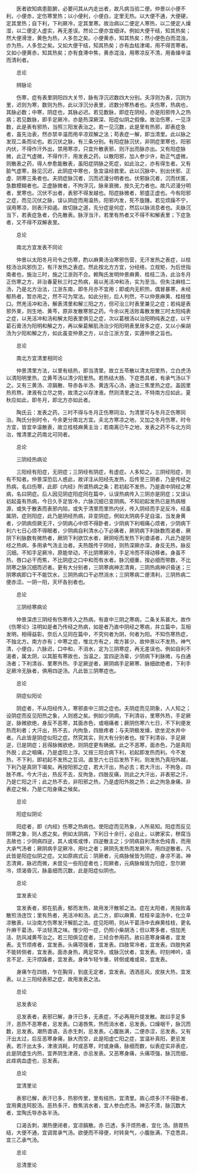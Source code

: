 <!-- { "loadSidebar": true } -->
　　医者欲知病患脏腑，必要问其从内走出者，故凡病当验二便。仲景以小便不利，小便赤，定伤寒里热；以小便利，小便白，定里无热。以大便不通，大便硬，定其里热；自下利，下利厥冷，定其里寒。故治病以二便定人寒热，以二便定人燥湿，以二便定人虚实，再无差误。然论二便亦宜细详。例如大便干结，知其热矣；然大便滑泄，黄色为热，人多忽之矣。小便黄赤，知其热矣；然小便色白而混浊，亦为热，人多忽之矣。又如大便干结，知其热矣；亦有血枯津竭，用不得苦寒者。又如小便黄赤，知其热矣；亦有食滞中焦，黄赤混浊，用寒凉反不清，用香燥辛温而清利者。

　　总论

　　辨脉论

　　伤寒，症有表里阴阳四大关节，脉有浮沉迟数四大分别。夫浮则为表，沉则为里，迟则为寒，数则为热，此以浮沉分表里，迟数分寒热者也。夫伤寒，热病也，其脉必数；中寒，阴症也，其脉必迟。若见数脉，即症在阴经，亦是阳邪传入之热病；若见数脉，即手足厥冷，亦是热深厥深、阳症似阴之假像。故治伤寒，一见浮数，此是表有邪热，当照三阳发表治之。若一见沉数，此是里有热邪，即表症急者，虽先治表，然亦禁辛温而用辛凉双解之法；苟表症一解，即当清里。此以脉之发现二条而论也。若沉伏之脉，有三条分别。有阳症脉沉伏，非阴症里寒也，阳邪内伏，不得作汗外出，禁用寒凉，只宜升散表邪，则汗出而脉亦出。又有阳症脉微，此正气虚微，不得作汗，用发表之药，以散阳邪，加人参少许，助正气虚微，则散表之药，得人参愈能散表，虽阳症阴脉之死症，如此治之，亦有得生者。又有脏气虚寒，脉见沉迟，此阴症中寒也，急宜温经救里。此以沉脉中，别出伏邪、正虚、阴寒三条者也。夫阴症脉沉者，沉而迟漫分明者也。伏邪脉沉者，沉而伏匿，急数模糊者也。正虚脉微者，不拘浮沉，脉来衰微，按久无力者也。故凡迟漫分明者，里寒也。沉伏不出者，表邪不得发越也。阳症脉微者，邪盛正虚也。今有阳邪之症，而见沉伏之脉，误认阴症而用温热，阳邪内发，死不旋踵。若见烦躁不宁，误用寒凉，则表汗抑遏。故切脉之道，先分症是何症，然后以脉消息者也。夫脉沉当下，若表症急者，仍先散表。脉浮当汗，若里有热者又不得不和解表里；下症急者，又不得不双解表里。

　　总论

　　南北方宜发表不同论

　　仲景以太阳冬月司令之伤寒，酌以麻黄汤治寒邪伤营，无汗发热之表症，以桂枝汤治风邪伤卫，有汗发热之表症。然此按北方方宜，分经络，立规矩，为后世指南者也，施治三时，施之江浙则不合。赖陶氏发明仲景麻黄、桂枝二汤，此治冬月正伤寒之方，非治春夏秋三时之热病，易以羌活冲和汤，实为至当。但失注麻桂二汤，乃是北方治法，江浙东南，即冬月亦不宜用；即或内无积热，偶冒暴寒，未经郁热者，暂亦用之，然不可为常法。如此分别，后人判然，不以仲景麻黄、桂枝借口。然羌活冲和汤，解表清里和解三阳之方，但可治三时表里兼见之症；若纯是表邪外束，则生地、黄芩，原非发散寒邪之药。今余以羌活败毒散发散三时太阳纯表之症，以羌活冲和汤和解太阳表里俱见之症，次以葛根汤以治阳明纯表之症，以干葛石膏汤为阳明和解之方，再以柴葛解肌汤治少阳阳明表里居多之症，又以小柴胡汤为少阳和解之方，如此虽变仲景之方，以合江浙方宜，实遵仲景之旨也。

　　总论

　　南北方宜清里相同论

　　仲景清里方法，以里有结热，即当清里。故立五苓散以清太阳里热，立白虎汤以清阳明里热，立黄芩汤以清少阳里热。若热结大肠、下症悉具者，有承气汤以下之。又有三黄汤、凉膈散、导赤各半汤、黄连泻心汤，通治三焦里热之症。盖因里热煎熬，津液有立尽之势，故清之以存津液。然则清里之法，不特南方应如此，夏秋应如此，即冬月，即北方亦如此者。

　　陶氏云：发表之药，三时不得与冬月正伤寒同治，为清里可与冬月正伤寒同治。陶氏分别时令，今余更分南北方宜。夫北方寒凉之地，又加之冬月伤寒，时令方宜，皆宜辛温散表，故立桂枝麻黄主治；若南离已午之地，发表之药不与北方同治，惟清里之药南北可同者。

　　总论

　　三阴经热病论

　　三阳经有阳症，无阴症；三阴经有阴症，有虚症。人多知之。三阴经阳症，则有不知者。仲景深恐后人惑此，故详注从阳经先发热，后传至三阴者，乃是传经之热病，名曰伤寒，此即《内经》所谓热病之条；若初起不发热，乃是直中阴经之寒病，名曰阴症。后人因见阴症阳症同在篇中，认误热病传入三阴亦是阴症；又误认初起虽有热病，今日久手足皆冷，六脉沉细已变阴病。不知初起发热已是热病根源，或失于散表而表邪内陷，或失于清里而里热内伏，传入阴经而手足反冷，经虽属阴，症则阳症，此乃是阴经热病，非变阴症。例如太阴病手足自温，当发身黄者，少阴病但厥无汗，少阴病心中烦不得卧者，少阴病下利咽痛心烦者，少阴病下利六七日心烦不得眠者，少阴病自利清水心下必痛者，厥阴病下利脉数而渴者，厥阴下利脉数有微热者，厥阴下利欲饮水者，厥阴呕而发热下利谵语者，凡此乃是阴经之热病，多用承气汤主治者。夫热既传于阴经，则热深厥亦深，身反无热，脉反沉细。不知手足厥冷，原能举动，不比阴寒厥冷，手足冷而不得动移者。身虽不热，唇口必干而焦，不比阴症之口中和而有水者。脉沉细重，按必细而带数，不比阴寒之脉沉细而迟者。更有大分别者，三阴寒病神志清爽，三阴热病神识昏迷；三阴寒病即口干不能饮水，三阴热病口干必然消水；三阴寒病二便清利，三阴热病二便赤涩。一阴一阳，天坏各别者也。

　　总论

　　三阴经寒病论

　　仲景深虑三阴经有伤寒传入之热病，有直中三阴之寒病，二条关系甚大。故作《伤寒论》注明如是者乃传经之热病，如是者乃直中阴经之寒病，并立篇中，互相发明，相得益彰。奈后人见同在篇中，不究何者为阴，何者为阳。不知伤寒热症，不独北方。南方亦有；中寒之症，惟北方有之，南方甚少。故仲景以不发热，神气清，小便白，六脉迟，口中和，不消水，定为三阴寒症，再无差误也。例如自利不渴者，属太阴，以其脏有寒故也，当温之，宜四逆汤辈，少阴病下利脉微，与白通汤者；下利清谷、里寒外热、手足厥逆者，厥阴病手足厥寒、脉细欲绝者，下利手足厥冷无脉者，俱用四逆汤。凡此皆三阴寒症也。

　　总论

　　阴症似阳论

　　阴症者，不从阳经传入，寒邪直中三阴之症也。夫阴症而见阴象，人人知之；设阴症而反见阳热之象，人则惑之矣。例如少阴病，下利清谷，里寒外热，手足厥逆，脉微欲绝，身反不恶寒，其面赤色，或咽痛者；厥阴伤寒六七日，不下利便发热而利者；大汗出，热不去，内拘急，四肢疼者；与夫阴极发燥，欲坐泥水井中者。凡此皆是阴症似阳之症。然究其实，则大有分别者也。按下利清谷，手足厥逆，已是阴症；且得脉微欲绝，则阴症更有确据。此之不恶寒，面赤色，乃是真阳外脱；此之咽痛，乃是虚阳上浮。又按三阳合病下利，初起即发热而利。今不发热，不下利，即初起不发热之互词。直至六七日后发热下利，则发热乃真阳外越，下利乃是真阴下竭矣。再按阳邪之症，若大汗出，热必去；若大汗出，不拘急，四肢不疼。今大汗出，热反不去，反拘急，四肢反痛，则此之大汗出，非表邪之汗，乃是亡阳之汗；此之热不去，非阳邪之热，乃是虚阳外脱之热；此之拘急身痛，非表症之候，乃是亡阳身痛之候矣。

　　总论

　　阳症似阴论

　　阳症者，即《内经》伤寒之热病也。使阳症而见热象，人所易知。阳症而反见阴寒之象，则人惑之矣。例如太阴病，下利日十余行，必自止，以脾家实，秽腐当去故也；少阴病四逆，其人或咳或悸，四逆散主之；少阴病自利清水色纯青，而用大承气汤者；厥阴病手足厥冷，用吐之者；厥阴先发热而发厥冷，用四逆散者。凡此皆是阳症似阴之症。又如原病式云：阴厥者，元病脉候皆为阴症，身凉不渴，神志清爽，脉迟而微，未尝见一些阳症者也；阳厥者，元病脉候皆为阳症，忽尔厥冷，烦渴昏沉，脉虽细而沉数，此是阳症似阴也。

　　总论

　　宜发表论

　　宜发表者，邪在肌表，郁而发热，故用发汗散邪之法。症在太阳者，羌独败毒散煎汤连饮；里有热者，羌活冲和汤。此二方，即以麻黄、桂枝辛温汤中，化立辛凉散表，以治南方伤寒发汗解肌之法。症见阳明，则从干葛汤中去麻黄桂枝，更名升麻干葛汤，平淡轻清之味。惟少阳一症，仍照小柴胡汤；但以寒多者，倍加羌活、防风减黄芩治之。若三阳俱见症者，三经合参用药。故曰恶寒身痛者，宜发表。支节烦疼者，宜发表。头痛项强者，宜发表。四肢常冷者，宜发表。四肢拘紧不能转侧者，宜发表。面赤身热，两足常冷，或脉沉伏者，宜发表。时刻呻吟，语言不足，无汗烦躁者，宜发表。身体乍轻乍重，转侧或难或易，宜发表。

　　身痛乍在四肢，乍在胸背，到底无定者，宜发表。洒洒恶风，皮肤大热，宜发表。以上三阳经表邪之症，故用发表之法。

　　总论

　　忌发表论

　　忌发表者，表邪已解，身汗已多，无表症，不必再用升提发散。故曰手足多汗，恶热不恶寒者，忌发表。口渴唇焦，热而消水者，忌发表。口燥咽干，脉沉而数，忌发表。潮热谵语，舌赤生刺，忌发表。心腹胀满，二便赤涩，忌发表。又有汗出太过，后反恶寒身痛，脉大而空，此是阳虚亡阳之症，宜温补真阳，更忌发表。若汗出太多，津液消耗，时或恶寒，时或身痛，脉细而数，似表症实非表症，此是阴虚生内热，宜养阴生津液，亦忌发表。又恶寒身痛，头痛项强，脉沉而细，此痉病血虚也，忌发表。

　　总论

　　宜清里论

　　表邪已解，表汗已多，热邪传里，里有结热，宜清里。故心烦多汗不得卧者，宜用黄连阿胶汤。恶热多汗，唇焦消水者，宜人参白虎汤。神志不清，脉沉数大者，宜陶氏导赤各半汤。

　　口渴舌刺，潮热便闭者，宜凉膈散。赤 已透，多汗烦热者，宜化 汤。肠胃热结，大便不通，宜调胃承气汤。欲便而不得便，时转臭气，小腹胀满，下症悉具，宜三乙承气汤。

　　总论

　　忌清里论

